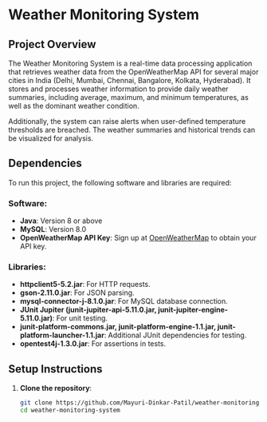 # Weather Monitoring System

## Project Overview
The Weather Monitoring System is a real-time data processing application that retrieves weather data from the OpenWeatherMap API for several major cities in India (Delhi, Mumbai, Chennai, Bangalore, Kolkata, Hyderabad). It stores and processes weather information to provide daily weather summaries, including average, maximum, and minimum temperatures, as well as the dominant weather condition.

Additionally, the system can raise alerts when user-defined temperature thresholds are breached. The weather summaries and historical trends can be visualized for analysis.

## Dependencies
To run this project, the following software and libraries are required:

### Software:
- **Java**: Version 8 or above
- **MySQL**: Version 8.0
- **OpenWeatherMap API Key**: Sign up at [OpenWeatherMap](https://openweathermap.org) to obtain your API key.

### Libraries:
- **httpclient5-5.2.jar**: For HTTP requests.
- **gson-2.11.0.jar**: For JSON parsing.
- **mysql-connector-j-8.1.0.jar**: For MySQL database connection.
- **JUnit Jupiter (junit-jupiter-api-5.11.0.jar, junit-jupiter-engine-5.11.0.jar)**: For unit testing.
- **junit-platform-commons.jar, junit-platform-engine-1.1.jar, junit-platform-launcher-1.1.jar**: Additional JUnit dependencies for testing.
- **opentest4j-1.3.0.jar**: For assertions in tests.

## Setup Instructions
1. **Clone the repository**:
   ```bash
   git clone https://github.com/Mayuri-Dinkar-Patil/weather-monitoring-system.git
   cd weather-monitoring-system

